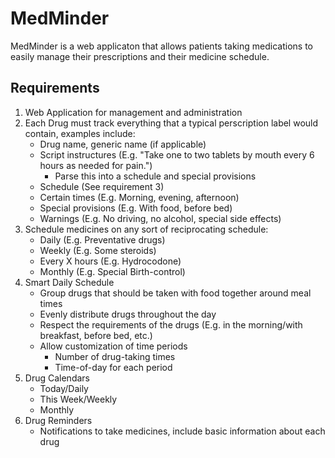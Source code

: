 MedMinder
=========

MedMinder is a web applicaton that allows patients taking medications to easily manage their prescriptions and their medicine schedule.

Requirements
------------

1. Web Application for management and administration
2. Each Drug must track everything that a typical perscription label would contain, examples include:
	* Drug name, generic name (if applicable)
	* Script instructures (E.g. "Take one to two tablets by mouth every 6 hours as needed for pain.")
		* Parse this into a schedule and special provisions
	* Schedule (See requirement 3)
	* Certain times (E.g. Morning, evening, afternoon)
	* Special provisions (E.g. With food, before bed)
	* Warnings (E.g. No driving, no alcohol, special side effects)
3. Schedule medicines on any sort of reciprocating schedule:
	* Daily (E.g. Preventative drugs)
	* Weekly (E.g. Some steroids)
	* Every X hours (E.g. Hydrocodone)
	* Monthly (E.g. Special Birth-control)
4. Smart Daily Schedule
	* Group drugs that should be taken with food together around meal times
	* Evenly distribute drugs throughout the day
	* Respect the requirements of the drugs (E.g. in the morning/with breakfast, before bed, etc.)
	* Allow customization of time periods
		* Number of drug-taking times
		* Time-of-day for each period
5. Drug Calendars
	* Today/Daily
	* This Week/Weekly
	* Monthly
6. Drug Reminders
	* Notifications to take medicines, include basic information about each drug

